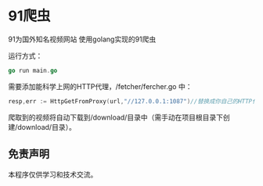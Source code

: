 # 91爬虫
91为国外知名视频网站
使用golang实现的91爬虫

运行方式：

```go
go run main.go
```

需要添加能科学上网的HTTP代理，/fetcher/fercher.go 中：

```go
resp,err := HttpGetFromProxy(url,"//127.0.0.1:1087")//替换成你自己的HTTP代理
```

爬取到的视频将自动下载到/download/目录中（需手动在项目根目录下创建/download/目录）。



## 免责声明
本程序仅供学习和技术交流。